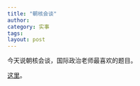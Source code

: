 ```yaml
---
title: "朝核会谈"
author:
category: 实事
tags: 
layout: post
---
```

今天说朝核会谈，国际政治老师最喜欢的题目。

<a href="http://www.francaisblog.com.cn/node/405">这里</a>。

